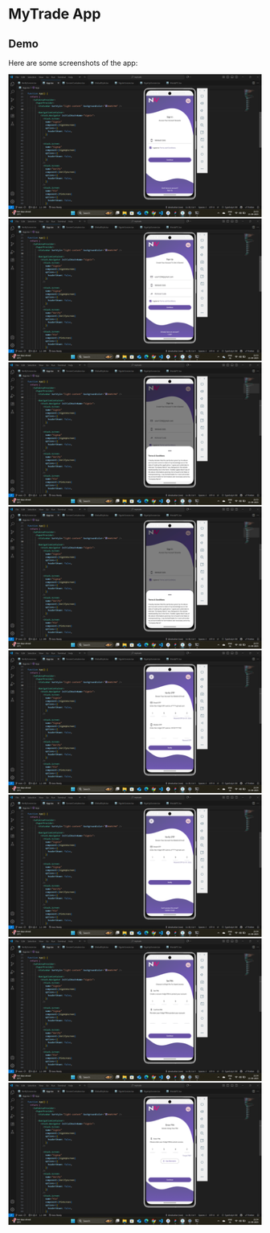 # MyTrade App

## Demo

Here are some screenshots of the app:


![Sign In](src/assests/Screenshot%20(135).png)  
![Sign Up](src/assests/Screenshot%20(136).png)  
![Sign Up T&C](src/assests/Screenshot%20(137).png)  
![Sign In T&C](src/assests/Screenshot%20(138).png)  
![Verify OTP](src/assests/Screenshot%20(139).png)  
![Verify Email](src/assests/Screenshot%20(140).png)  
![Set Pin](src/assests/Screenshot%20(141).png)  
![Enter Pin](src/assests/Screenshot%20(142).png) 
